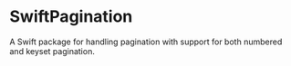 # SwiftPagination
A Swift package for handling pagination with support for both numbered and keyset pagination.
